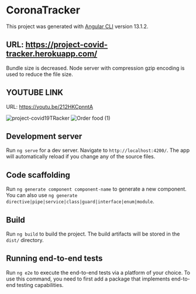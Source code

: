# CoronaTracker

This project was generated with [Angular CLI](https://github.com/angular/angular-cli) version 13.1.2.

## URL: https://project-covid-tracker.herokuapp.com/

Bundle size is decreased.
Node server with compression gzip encoding is used to reduce the file size.

## YOUTUBE LINK
URL: https://youtu.be/212HKCpnntA

![project-covid19TRacker](https://user-images.githubusercontent.com/39346237/151662490-a4cb16f5-9c77-42f7-836e-ce06f6911a5f.png)
![Order food (1)](https://user-images.githubusercontent.com/39346237/149666269-862f49be-2846-4814-950e-e5e68fb0ead9.jpg)



## Development server
Run `ng serve` for a dev server. Navigate to `http://localhost:4200/`. The app will automatically reload if you change any of the source files.

## Code scaffolding
Run `ng generate component component-name` to generate a new component. You can also use `ng generate directive|pipe|service|class|guard|interface|enum|module`.

## Build
Run `ng build` to build the project. The build artifacts will be stored in the `dist/` directory.


## Running end-to-end tests
Run `ng e2e` to execute the end-to-end tests via a platform of your choice. To use this command, you need to first add a package that implements end-to-end testing capabilities.
